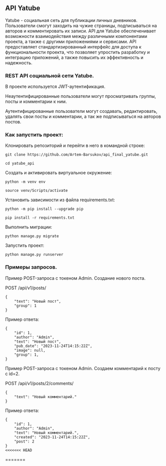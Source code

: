 ## API Yatube

Yatube - cоциальная сеть для публикации личных дневников. Пользователи смогут заходить на чужие страницы, подписываться на авторов и комментировать их записи. API для Yatube обеспеченивает возможности взаимодействия между различными компонентами проекта, а также с другими приложениями и сервисами. API предоставляет стандартизированный интерфейс для доступа к функциональности проекта, что позволяет упростить разработку и интеграцию приложений, а также повысить их эффективность и надежность.

### REST API социальной сети Yatube.

В проекте используется JWT-аутентификация.

Неаутентифицированные пользователи могут просматривать группы, посты и комментарии к ним.

Аутентифицированные пользователи могут создавать, редактировать, удалять свои посты и комментарии, а так же подписываться на авторов постов.

### Как запустить проект:

Клонировать репозиторий и перейти в него в командной строке:

```
git clone https://github.com/Artem-Barsukov/api_final_yatube.git
```

```
cd yatube_api
```

Cоздать и активировать виртуальное окружение:

```
python -m venv env
```

```
source venv/Scripts/activate
```

Установить зависимости из файла requirements.txt:

```
python -m pip install --upgrade pip
```

```
pip install -r requirements.txt
```

Выполнить миграции:

```
python manage.py migrate
```

Запустить проект:

```
python manage.py runserver
```

### Примеры запросов.
Пример POST-запроса с токеном Admin. Создание нового поста.

POST /api/v1/posts/
```
{
    "text": "Новый пост",
    "group": 1
}
```
Пример ответа:
```
{
    "id": 1,
    "author": "Admin",
    "text": "Новый пост",
    "pub_date": "2023-11-24T14:15:22Z",    
    "image": null,
    "group": 1,    
} 
```
Пример POST-запроса с токеном Admin. Создаем комментарий к посту с id=2.

POST /api/v1/posts/2/comments/
```
{
    "text": "Новый комментарий."
} 
```
Пример ответа:
```
{
    "id": 1,
    "author": "Admin",
    "text": "Новый комментарий.",      
    "created": "2023-11-24T14:15:22Z",
    "post": 2
} 
<<<<<<< HEAD
```
=======
```

